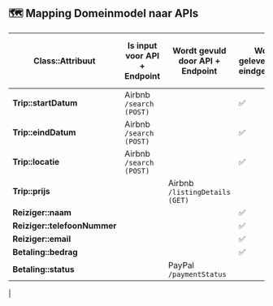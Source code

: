 ## 🗺️ Mapping Domeinmodel naar APIs
 
| Class::Attribuut             | Is input voor API + Endpoint     | Wordt gevuld door API + Endpoint | Wordt geleverd door eindgebruiker | Moet worden opgeslagen in de applicatie |
|------------------------------|----------------------------------|-----------------------------------|------------------------------------|------------------------------------------|
| **Trip::startDatum**         | Airbnb `/search (POST)`          |                                   | ✅                                  | ✅                                        |
| **Trip::eindDatum**          | Airbnb `/search (POST)`          |                                   | ✅                                  | ✅                                        |
| **Trip::locatie**            | Airbnb `/search (POST)`                 |                                   | ✅                                  | ✅                                        |
| **Trip::prijs**              |                                  | Airbnb `/listingDetails (GET)`          |                                    | ✅                                        |
| **Reiziger::naam**           |                                  |                                   | ✅                                  | ✅                                        |
| **Reiziger::telefoonNummer**  |                                  |                                   | ✅                                  | ✅                                        |
| **Reiziger::email**          |                                  |                                   | ✅                                  | ✅                                        |
| **Betaling::bedrag**         |                                  |                                   | ✅                                  | ✅                                        |
| **Betaling::status**         |                                  | PayPal `/paymentStatus`           |                                    | ✅                                        |
|
 